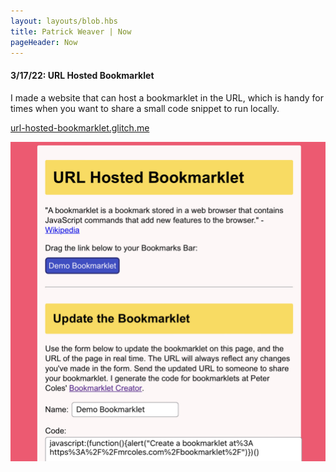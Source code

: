 ```yaml
---
layout: layouts/blob.hbs
title: Patrick Weaver | Now
pageHeader: Now
---
```


<h4>
3/17/22: URL Hosted Bookmarklet
</h4>

I made a website that can host a bookmarklet in the URL, which is handy for times when you want to share a small code snippet to run locally.

[url-hosted-bookmarklet.glitch.me](https://url-hosted-bookmarklet.glitch.me/)


![A screenshot of the website](/images/now/bookmarklet.jpeg)



